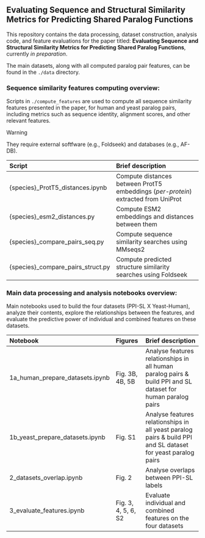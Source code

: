 ## Evaluating Sequence and Structural Similarity Metrics for Predicting Shared Paralog Functions

This repository contains the data processing, dataset construction, analysis code, and feature evaluations for the paper titled: **Evaluating Sequence and Structural Similarity Metrics for Predicting Shared Paralog Functions**, currently *in preparation*.

The main datasets, along with all computed paralog pair features, can be found in the `./data` directory.



### Sequence similarity features computing overview:

Scripts in `./compute_features` are used to compute all sequence similarity features presented in the paper, for human and yeast paralog pairs, including metrics such as sequence identity, alignment scores, and other relevant features.

> [!WARNING]
> They require external softfware (e.g., Foldseek) and databases (e.g., AF-DB).

| Script                                 | Brief description                                        |
|:---------------------------------------|:---------------------------------------------------------|
| {species}_ProtT5_distances.ipynb       | Compute distances between ProtT5 embeddings (*per-protein*) extracted from UniProt |
| {species}_esm2_distances.py            | Compute ESM2 embeddings and distances between them |
| {species}_compare_pairs_seq.py         | Compute sequence similarity searches using MMseqs2 |
| {species}_compare_pairs_struct.py      | Compute predicted structure similarity searches using Foldseek |



### Main data processing and analysis notebooks overview:

Main notebooks used to build the four datasets (PPI-SL X Yeast-Human), analyze their contents, explore the relationships between the features, and evaluate the predictive power of individual and combined features on these datasets.

| Notebook                               | Figures                 | Brief description                                        |
|:---------------------------------------|:------------------------|:---------------------------------------------------------|
| 1a_human_prepare_datasets.ipynb        | Fig. 3B, 4B, 5B         | Analyse features relationships in all human paralog pairs & build PPI and SL dataset for human paralog pairs |
| 1b_yeast_prepare_datasets.ipynb        | Fig. S1                 | Analyse features relationships in all yeast paralog pairs & build PPI and SL dataset for yeast paralog pairs |
| 2_datasets_overlap.ipynb               | Fig. 2                  | Analyse overlaps between PPI-SL labels   |
| 3_evaluate_features.ipynb              | Fig. 3, 4, 5, 6, S2     | Evaluate individual and combined features on the four datasets   |

